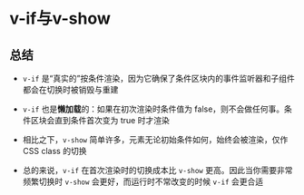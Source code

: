 # v-if与v-show

## 总结

  - `v-if` 是“真实的”按条件渲染，因为它确保了条件区块内的事件监听器和子组件都会在切换时被销毁与重建

  - `v-if` 也是**懒加载**的：如果在初次渲染时条件值为 false，则不会做任何事。条件区块会直到条件首次变为 true 时才渲染

  - 相比之下，`v-show` 简单许多，元素无论初始条件如何，始终会被渲染，仅作 CSS class 的切换

  - 总的来说，`v-if` 在首次渲染时的切换成本比 `v-show` 更高。因此当你需要非常频繁切换时 `v-show` 会更好，而运行时不常改变的时候 `v-if` 会更合适
